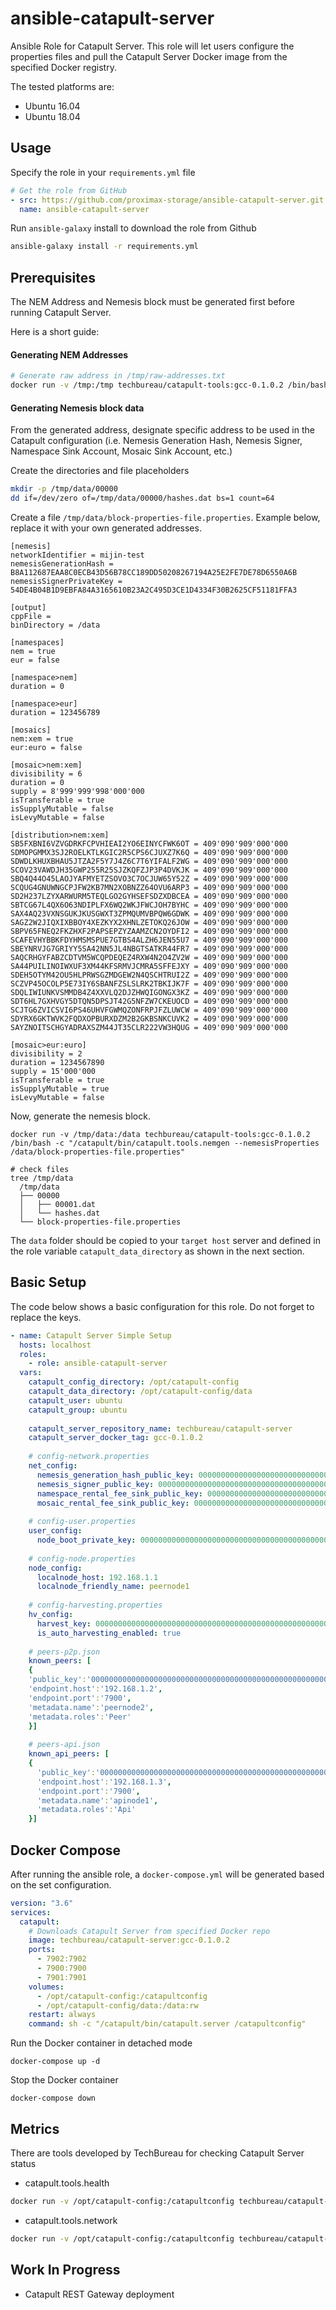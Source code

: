 # ansible-catapult-server

Ansible Role for Catapult Server. This role will let users configure the properties files and pull the Catapult Server Docker image 
from the specified Docker registry.


The tested platforms are:

* Ubuntu 16.04
* Ubuntu 18.04

## Usage
Specify the role in your `requirements.yml` file

```yaml
# Get the role from GitHub
- src: https://github.com/proximax-storage/ansible-catapult-server.git
  name: ansible-catapult-server
```

Run `ansible-galaxy` install to download the role from Github
```bash
ansible-galaxy install -r requirements.yml
```

## Prerequisites

The NEM Address and Nemesis block must be generated first before running Catapult Server.

Here is a short guide:
#### Generating NEM Addresses

```bash
# Generate raw address in /tmp/raw-addresses.txt
docker run -v /tmp:/tmp techbureau/catapult-tools:gcc-0.1.0.2 /bin/bash -c "/catapult/bin/catapult.tools.address --generate=50 -n mijin-test > /tmp/raw-addresses.txt"
```

#### Generating Nemesis block data

From the generated address, designate specific address to be used in the Catapult configuration 
(i.e. Nemesis Generation Hash, Nemesis Signer, Namespace Sink Account, Mosaic Sink Account, etc.) 

Create the directories and file placeholders 
```bash
mkdir -p /tmp/data/00000
dd if=/dev/zero of=/tmp/data/00000/hashes.dat bs=1 count=64
```

Create a file `/tmp/data/block-properties-file.properties`. Example below, replace it with your own generated addresses.

```text
[nemesis]
networkIdentifier = mijin-test
nemesisGenerationHash = B8A112687EAA8C0ECB43D56B78CC189DD50208267194A25E2FE7DE78D6550A6B 
nemesisSignerPrivateKey = 54DE4B04B1D9EBFA84A3165610B23A2C495D3CE1D4334F30B2625CF51181FFA3  

[output]
cppFile =
binDirectory = /data

[namespaces]
nem = true
eur = false

[namespace>nem]
duration = 0

[namespace>eur]
duration = 123456789

[mosaics]
nem:xem = true
eur:euro = false

[mosaic>nem:xem]
divisibility = 6
duration = 0
supply = 8'999'999'998'000'000
isTransferable = true
isSupplyMutable = false
isLevyMutable = false

[distribution>nem:xem]
SB5FXBNI6VZVGDRKFCPVHIEAI2YO6EINYCFWK6OT = 409'090'909'000'000
SDMOPGMMX3SJ2ROELKTLKGIC2R5CPS6CJUXZ7K6Q = 409'090'909'000'000
SDWDLKHUXBHAU5JTZA2F5Y7J4Z6C7T6YIFALF2WG = 409'090'909'000'000
SCOV23VAWDJH35GWP255R25SJZKQFZJP3P4DVKJK = 409'090'909'000'000
SBQ4Q44O45LAOJYAFMYETZSOVO3C7OCJUW65Y52Z = 409'090'909'000'000
SCQUG4GNUWNGCPJFW2KB7MN2XOBNZZ64OVU6ARP3 = 409'090'909'000'000
SD2H237LZYXARWURM5TEQLGO2GYHSEFSDZXDBCEA = 409'090'909'000'000
SBTCG67L4QX6O63NDIPLFX6WQ2WKJFWCJOH7BYHC = 409'090'909'000'000
SAX4AQ23VXNSGUKJKUSGWXT3ZPMQUMVBPQW6GDWK = 409'090'909'000'000
SAGZ2W2JIQXIXBBOY4XEZKYX2XHNLZETOKQ26JOW = 409'090'909'000'000
SBPV65FNEQ2FKZHXF2PAPSEPZYZAAMZCN2OYDFI2 = 409'090'909'000'000
SCAFEVHYBBKFDYHMSMSPUE7GTBS4ALZH6JEN55U7 = 409'090'909'000'000
SBEYNRVJG7GRIYY5SA42NN5JL4NBGTSATKR44FR7 = 409'090'909'000'000
SAQCRHGYFABZCDTVM5WCQPDEQEZ4RXW4N2O4ZV2W = 409'090'909'000'000
SA44PUILINOIWXUF3XM44KFSRMVJCMRA5SFFEJXY = 409'090'909'000'000
SDEH5OTYM42OU5HLPRWSGZMDGEW2N4QSCHTRUI2Z = 409'090'909'000'000
SCZVP45OCOLP5E73IY6SBANFZSLSLRK2TBKIJK7F = 409'090'909'000'000
SDQLIWIUNKVSMMDB4Z4XXVLQ2DJZHWQIGONGX3KZ = 409'090'909'000'000
SDT6HL7GXHVGY5DTQN5DPSJT42G5NFZW7CKEUOCD = 409'090'909'000'000
SCJTG6ZVICSVI6PS46UHVFGWMQZONFRPJFZLUWCW = 409'090'909'000'000
SDYRX6GKTWVK2FQDXOPBURXDZM2B2GKBSNKCUVK2 = 409'090'909'000'000
SAYZNOITSCHGYADRAXSZM44JT35CLR222VW3HQUG = 409'090'909'000'000

[mosaic>eur:euro]
divisibility = 2
duration = 1234567890
supply = 15'000'000
isTransferable = true
isSupplyMutable = true
isLevyMutable = false
```

Now, generate the nemesis block.
```
docker run -v /tmp/data:/data techbureau/catapult-tools:gcc-0.1.0.2 /bin/bash -c "/catapult/bin/catapult.tools.nemgen --nemesisProperties /data/block-properties-file.properties"

# check files
tree /tmp/data
  /tmp/data
  ├── 00000
  │   ├── 00001.dat
  │   └── hashes.dat
  └── block-properties-file.properties
```

The `data` folder should be copied to your `target host` server and defined in the role variable `catapult_data_directory` as shown in the next section.

## Basic Setup

The code below shows a basic configuration for this role. Do not forget to replace the keys.

```yaml
- name: Catapult Server Simple Setup
  hosts: localhost
  roles:
    - role: ansible-catapult-server
  vars:    
    catapult_config_directory: /opt/catapult-config
    catapult_data_directory: /opt/catapult-config/data
    catapult_user: ubuntu
    catapult_group: ubuntu
    
    catapult_server_repository_name: techbureau/catapult-server
    catapult_server_docker_tag: gcc-0.1.0.2
    
    # config-network.properties
    net_config:
      nemesis_generation_hash_public_key: 0000000000000000000000000000000000000000000000000000000000000000
      nemesis_signer_public_key: 0000000000000000000000000000000000000000000000000000000000000000
      namespace_rental_fee_sink_public_key: 0000000000000000000000000000000000000000000000000000000000000000
      mosaic_rental_fee_sink_public_key: 0000000000000000000000000000000000000000000000000000000000000000
      
    # config-user.properties
    user_config:
      node_boot_private_key: 0000000000000000000000000000000000000000000000000000000000000000
      
    # config-node.properties
    node_config:
      localnode_host: 192.168.1.1
      localnode_friendly_name: peernode1
      
    # config-harvesting.properties
    hv_config:
      harvest_key: 0000000000000000000000000000000000000000000000000000000000000000
      is_auto_harvesting_enabled: true
      
    # peers-p2p.json
    known_peers: [  
    {
    'public_key':'0000000000000000000000000000000000000000000000000000000000000000',
    'endpoint.host':'192.168.1.2',
    'endpoint.port':'7900',
    'metadata.name':'peernode2',
    'metadata.roles':'Peer'
    }]
    
    # peers-api.json
    known_api_peers: [
    {
      'public_key':'0000000000000000000000000000000000000000000000000000000000000000',
      'endpoint.host':'192.168.1.3',
      'endpoint.port':'7900',
      'metadata.name':'apinode1',
      'metadata.roles':'Api'
    }]
```


## Docker Compose

After running the ansible role, a `docker-compose.yml` will be generated based on the set configuration.

```yaml
version: "3.6"
services:
  catapult:
    # Downloads Catapult Server from specified Docker repo
    image: techbureau/catapult-server:gcc-0.1.0.2
    ports:
      - 7902:7902
      - 7900:7900
      - 7901:7901
    volumes:
      - /opt/catapult-config:/catapultconfig
      - /opt/catapult-config/data:/data:rw
    restart: always
    command: sh -c "/catapult/bin/catapult.server /catapultconfig"
```

Run the Docker container in detached mode 
```
docker-compose up -d
```

Stop the Docker container 
```
docker-compose down
```

## Metrics
There are tools developed by TechBureau for checking Catapult Server status

* catapult.tools.health

```bash
docker run -v /opt/catapult-config:/catapultconfig techbureau/catapult-tools:gcc-0.1.0.2 /bin/bash -c "/catapult/bin/catapult.tools.health /catapultconfig"
```

* catapult.tools.network

```bash
docker run -v /opt/catapult-config:/catapultconfig techbureau/catapult-tools:gcc-0.1.0.2 /bin/bash -c "/catapult/bin/catapult.tools.network /catapultconfig"
```

## Work In Progress
* Catapult REST Gateway deployment
